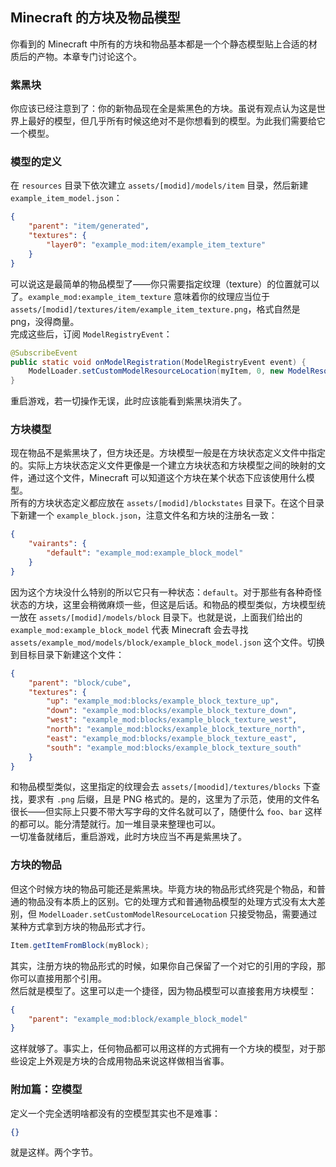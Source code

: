 ## Minecraft 的方块及物品模型

你看到的 Minecraft 中所有的方块和物品基本都是一个个静态模型贴上合适的材质后的产物。本章专门讨论这个。

### 紫黑块

你应该已经注意到了：你的新物品现在全是紫黑色的方块。虽说有观点认为这是世界上最好的模型，但几乎所有时候这绝对不是你想看到的模型。为此我们需要给它一个模型。

### 模型的定义

在 `resources` 目录下依次建立 `assets/[modid]/models/item` 目录，然后新建 `example_item_model.json`：

```json
{
	"parent": "item/generated",
	"textures": {
		"layer0": "example_mod:item/example_item_texture"
	}
}
```

可以说这是最简单的物品模型了——你只需要指定纹理（texture）的位置就可以了。`example_mod:example_item_texture` 意味着你的纹理应当位于 `assets/[modid]/textures/item/example_item_texture.png`，格式自然是 png，没得商量。  
完成这些后，订阅 `ModelRegistryEvent`：

```java
@SubscribeEvent
public static void onModelRegistration(ModelRegistryEvent event) {
    ModelLoader.setCustomModelResourceLocation(myItem, 0, new ModelResourceLocation(new ResourceLocation("example_mod", "example_item_model"), "inventory"));
}
```

重启游戏，若一切操作无误，此时应该能看到紫黑块消失了。

### 方块模型

现在物品不是紫黑块了，但方块还是。方块模型一般是在方块状态定义文件中指定的。实际上方块状态定义文件更像是一个建立方块状态和方块模型之间的映射的文件，通过这个文件，Minecraft 可以知道这个方块在某个状态下应该使用什么模型。  
所有的方块状态定义都应放在 `assets/[modid]/blockstates` 目录下。在这个目录下新建一个 `example_block.json`，注意文件名和方块的注册名一致：

```json
{
	"vairants": {
		"default": "example_mod:example_block_model"
	}
}
```

因为这个方块没什么特别的所以它只有一种状态：`default`。对于那些有各种奇怪状态的方块，这里会稍微麻烦一些，但这是后话。和物品的模型类似，方块模型统一放在 `assets/[modid]/models/block` 目录下。也就是说，上面我们给出的 `example_mod:example_block_model` 代表 Minecraft 会去寻找 `assets/example_mod/models/block/example_block_model.json` 这个文件。切换到目标目录下新建这个文件：

```json
{
	"parent": "block/cube",
	"textures": {
		"up": "example_mod:blocks/example_block_texture_up",
		"down": "example_mod:blocks/example_block_texture_down",
		"west": "example_mod:blocks/example_block_texture_west",
		"north": "example_mod:blocks/example_block_texture_north",
		"east": "example_mod:blocks/example_block_texture_east",
		"south": "example_mod:blocks/example_block_texture_south"
	}
}
```

和物品模型类似，这里指定的纹理会去 `assets/[moodid]/textures/blocks` 下查找，要求有 `.png` 后缀，且是 PNG 格式的。是的，这里为了示范，使用的文件名很长——但实际上只要不带大写字母的文件名就可以了，随便什么 `foo`、`bar` 这样的都可以。能分清楚就行。加一堆目录来整理也可以。  
一切准备就绪后，重启游戏，此时方块应当不再是紫黑块了。

### 方块的物品

但这个时候方块的物品可能还是紫黑块。毕竟方块的物品形式终究是个物品，和普通的物品没有本质上的区别。它的处理方式和普通物品模型的处理方式没有太大差别，但 `ModelLoader.setCustomModelResourceLocation` 只接受物品，需要通过某种方式拿到方块的物品形式才行。

```java
Item.getItemFromBlock(myBlock);
```

其实，注册方块的物品形式的时候，如果你自己保留了一个对它的引用的字段，那你可以直接用那个引用。  
然后就是模型了。这里可以走一个捷径，因为物品模型可以直接套用方块模型：

```json
{
	"parent": "example_mod:block/example_block_model"
}
```

这样就够了。事实上，任何物品都可以用这样的方式拥有一个方块的模型，对于那些设定上外观是方块的合成用物品来说这样做相当省事。

### 附加篇：空模型
定义一个完全透明啥都没有的空模型其实也不是难事：

```json
{}
```

就是这样。两个字节。
